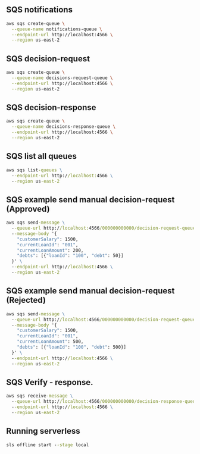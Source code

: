 
## SQS notifications

```bash
aws sqs create-queue \
  --queue-name notifications-queue \
  --endpoint-url http://localhost:4566 \
  --region us-east-2

```

## SQS decision-request

```bash
aws sqs create-queue \
  --queue-name decisions-request-queue \
  --endpoint-url http://localhost:4566 \
  --region us-east-2

```


## SQS decision-response

```bash
aws sqs create-queue \
  --queue-name decisions-response-queue \
  --endpoint-url http://localhost:4566 \
  --region us-east-2

```


## SQS list all queues

```cmd
aws sqs list-queues \
  --endpoint-url http://localhost:4566 \
  --region us-east-2
```

## SQS example send manual decision-request (Approved)

```cmd
aws sqs send-message \
  --queue-url http://localhost:4566/000000000000/decision-request-queue \
  --message-body '{
    "customerSalary": 1500,
    "currentLoanId": "001",
    "currentLoanAmount": 200,
    "debts": [{"loanId": "100", "debt": 50}]
  }' \
  --endpoint-url http://localhost:4566 \
  --region us-east-2

```


## SQS example send manual decision-request (Rejected)

```cmd
aws sqs send-message \
  --queue-url http://localhost:4566/000000000000/decision-request-queue \
  --message-body '{
    "customerSalary": 1500,
    "currentLoanId": "001",
    "currentLoanAmount": 500,
    "debts": [{"loanId": "100", "debt": 500}]
  }' \
  --endpoint-url http://localhost:4566 \
  --region us-east-2

```

## SQS Verify - response.

```cmd
aws sqs receive-message \
  --queue-url http://localhost:4566/000000000000/decision-response-queue \
  --endpoint-url http://localhost:4566 \
  --region us-east-2
```

## Running serverless

```cmd
sls offline start --stage local
```
